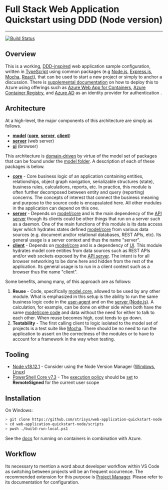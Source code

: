 # Full Stack Web Application Quickstart using DDD (Node version)

---

[![Build Status](https://dev.azure.com/strisys-devops/web-application-quickstart-node/_apis/build/status/strisys.web-application-quickstart-node?branchName=deploy)](https://dev.azure.com/strisys-devops/web-application-quickstart-node/_build/latest?definitionId=8&branchName=deploy)

## Overview

This is a working, [DDD-inspired](https://en.wikipedia.org/wiki/Domain-driven_design) web application sample configuration, written in [TypeScript](https://www.typescriptlang.org/) using common packages (e.g [Node.js](https://nodejs.org), [Express.js](http://expressjs.com/), [Mocha](https://mochajs.org/), [React](https://reactjs.org/)), that can be used to start a new project or simply to anchor a discussion.  There is [supplemental documentation](./docs/azure) on how to deploy this to Azure using offerings such as [Azure Web App for Containers](https://learn.microsoft.com/en-gb/training/modules/deploy-run-container-app-service/), [Azure Container Registry](https://azure.microsoft.com/en-us/products/container-registry/#overview), and [Azure AD](https://learn.microsoft.com/en-ca/azure/active-directory/fundamentals/) as an identity provider for authentication . 

## Architecture

At a high-level, the major components of this architecture are simply as follows.

- [**model**](./src/model) ([**core**](./src/model/core/src), [**server**](./src/model/server/src), [**client**](./src/model/client/src))
- [**server**](./src/server/src) (web server)
- [**ui**](./src/ui/src) (browser)

This architecture is [domain-driven](https://en.wikipedia.org/wiki/Domain-driven_design) by virtue of the model set of packages that can be found under the [model folder](./src/model).   A description of each of these packages is below.

- [**core**](./src/model/core/src) - Core business logic of an application containing entities, relationships, object graph navigation, serializable structures (state), business rules, calculations, reports, etc. In practice, this module is often further decomposed between entity and query (reporting) concerns.  The concepts of interest that connect the business meaning and purpose to the source code is encapsulated here.  All other modules in the application can depend on this one.
- [**server**](./src/model/server/src) - Depends on [model/core](./src/model/core/src) and is the main dependency of the [API server](./src/server) though its clients could be other things that run on a server such as a daemon.  One of the main functions of this module is its data access layer which hydrates states defined [model/core](./src/model/core/src) from various data sources (e.g. document and/or relational databases, REST APIs, etc).  Its general usage is a server context and thus the name "server".  
- [**client**](./src/model/client/src) - Depends on [model/core](./src/model/core/src) and is a dependency of [UI](./src/ui). This module hydrates model core entities from data sources such as REST APIs and/or web sockets exposed by the [API server](./src/server).  The intent is for all browser networking to be done here and hidden from the rest of the application.  Its general usage is to run in a client context such as a browser thus the name "client".  

Some benefits, among many, of this approach are as follows:

1. **Reuse** - Code, specifically [model.core](./src/model/core/src), allowed to be used by any other module.  What is emphasized in this setup is the ability to run the same business logic code in the [user-agent](./src/ui) and on the [server (Node.js)](./src/server).  A calculation, for example, can be done on either side when both have the same [model/core code](./src/model/core/src) and data without the need for either to talk to each other.  When reuse becomes high, cost tends to go down.
2. **Testability** - The first calling client to logic isolated to the model set of projects is a test suite like [Mocha](https://mochajs.org/).  There should be no need to run the application to assert on the correctness of the modules or to have to account for a framework in the way when testing.  

## Tooling

- [Node v18.12.1](https://nodejs.org/download/release/v18.12.1) - Consider using the Node Version Manager ([Windows](https://github.com/coreybutler/nvm-windows/releases), [Linux](https://github.com/nvm-sh/nvm#install--update-script))
- [PowerShell Core v7.3](https://learn.microsoft.com/en-us/powershell/scripting/install/installing-powershell-on-windows?view=powershell-7.3#installing-the-msi-package) - The [execution policy](https://docs.microsoft.com/en-us/powershell/module/microsoft.powershell.core/about/about_execution_policies?view=powershell-7.2#managing-the-execution-policy-with-powershell) should be [set](https://docs.microsoft.com/en-us/powershell/module/microsoft.powershell.security/set-executionpolicy?view=powershell-7.2) to **RemoteSigned** for the current user scope

## Installation

On Windows:

```bash
> git clone https://github.com/strisys/web-application-quickstart-node.git
> cd web-application-quickstart-node/scripts
> pwsh ./build-run-local.ps1
```

See the [docs](./docs/azure) for running on containers in combination with Azure.

## Workflow

Its necessary to mention a word about developer workflow within VS Code as switching between projects will be an frequent occurrence.  The recommended extension for this purpose is [Project Manager](https://marketplace.visualstudio.com/items?itemName=alefragnani.project-manager).  Please refer to its documentation for configuration.

